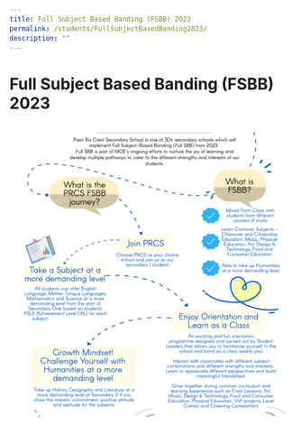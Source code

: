 ```yaml
---
title: Full Subject Based Banding (FSBB) 2023
permalink: /students/FullSubjectBasedBanding2023/
description: ""
---
```

<h1>Full Subject Based Banding (FSBB) 2023</h1>
<br>
<img src="/images/FSBB2.png" alt="FSBB2">